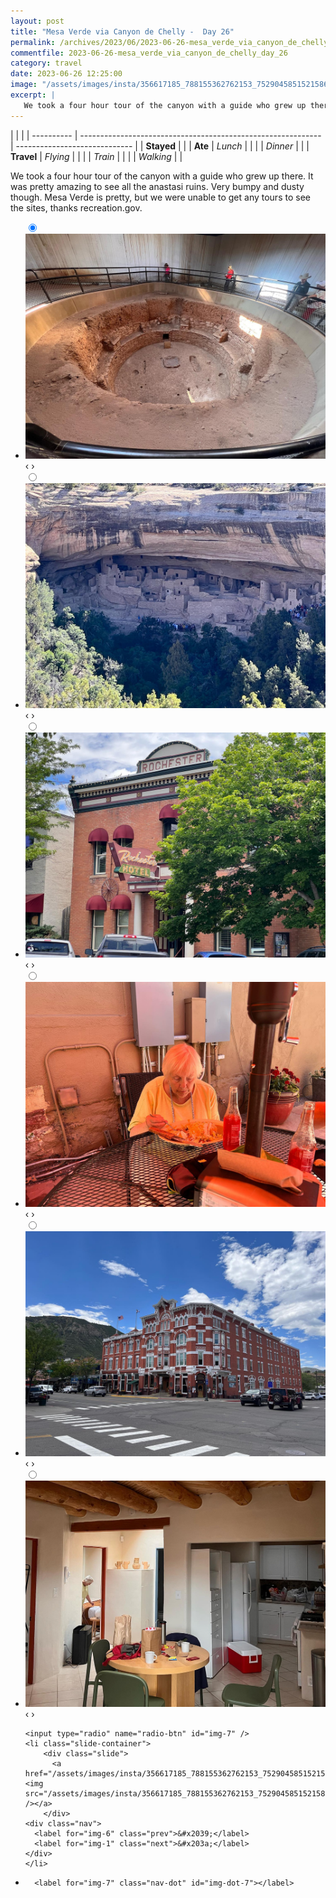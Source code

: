 ```yaml
---
layout: post
title: "Mesa Verde via Canyon de Chelly -  Day 26"
permalink: /archives/2023/06/2023-06-26-mesa_verde_via_canyon_de_chelly_day_26.html
commentfile: 2023-06-26-mesa_verde_via_canyon_de_chelly_day_26
category: travel
date: 2023-06-26 12:25:00
image: "/assets/images/insta/356617185_788155362762153_7529045851521586171_n_17871858737878608.jpg"
excerpt: |
   We took a four hour tour of the canyon with a guide who grew up there. It was pretty amazing to see all the anastasi ruins. Very bumpy and dusty though. Mesa Verde is pretty, but we were unable to get any tours to see the sites, thanks recreation.gov.
---
```


|            |                                                              |
| ---------- | ------------------------------------------------------------ | ----------------------------- |
| **Stayed** |  |
| **Ate**    | _Lunch_                                                      |          |
|            | _Dinner_                                                     |          |
| **Travel** | _Flying_                                                     |          |
|            | _Train_                                                      |          |
|            | _Walking_                                                    |          |


 We took a four hour tour of the canyon with a guide who grew up there. It was pretty amazing to see all the anastasi ruins. Very bumpy and dusty though. Mesa Verde is pretty, but we were unable to get any tours to see the sites, thanks recreation.gov.


<ul class="slides">
    <input type="radio" name="radio-btn" id="img-1" checked="checked" />
    <li class="slide-container">
        <div class="slide">
          <a href="/assets/images/insta/356220776_3172967136329594_2136735362704703965_n_18197307211269897.jpg"><img src="/assets/images/insta/356220776_3172967136329594_2136735362704703965_n_18197307211269897.jpg" /></a>
        </div>
    <div class="nav">
      <label for="img-7" class="prev">&#x2039;</label>
      <label for="img-2" class="next">&#x203a;</label>
    </div>
    </li>
        <input type="radio" name="radio-btn" id="img-2"  />
    <li class="slide-container">
        <div class="slide">
          <a href="/assets/images/insta/356225915_147363555022917_8514208012592190846_n_17976235133466584.jpg"><img src="/assets/images/insta/356225915_147363555022917_8514208012592190846_n_17976235133466584.jpg" /></a>
        </div>
    <div class="nav">
      <label for="img-1" class="prev">&#x2039;</label>
      <label for="img-3" class="next">&#x203a;</label>
    </div>
    </li>
        <input type="radio" name="radio-btn" id="img-3"  />
    <li class="slide-container">
        <div class="slide">
          <a href="/assets/images/insta/356262170_654834386554937_4287508870937780296_n_17868685922942276.jpg"><img src="/assets/images/insta/356262170_654834386554937_4287508870937780296_n_17868685922942276.jpg" /></a>
        </div>
    <div class="nav">
      <label for="img-2" class="prev">&#x2039;</label>
      <label for="img-4" class="next">&#x203a;</label>
    </div>
    </li>
        <input type="radio" name="radio-btn" id="img-4"  />
    <li class="slide-container">
        <div class="slide">
          <a href="/assets/images/insta/356258830_627317849127798_8463022770644158768_n_17981973521216980.jpg"><img src="/assets/images/insta/356258830_627317849127798_8463022770644158768_n_17981973521216980.jpg" /></a>
        </div>
    <div class="nav">
      <label for="img-3" class="prev">&#x2039;</label>
      <label for="img-5" class="next">&#x203a;</label>
    </div>
    </li>
        <input type="radio" name="radio-btn" id="img-5"  />
    <li class="slide-container">
        <div class="slide">
          <a href="/assets/images/insta/356230494_3121116928185004_3420722189608572164_n_17961553298572872.jpg"><img src="/assets/images/insta/356230494_3121116928185004_3420722189608572164_n_17961553298572872.jpg" /></a>
        </div>
    <div class="nav">
      <label for="img-4" class="prev">&#x2039;</label>
      <label for="img-6" class="next">&#x203a;</label>
    </div>
    </li>
        <input type="radio" name="radio-btn" id="img-6"  />
    <li class="slide-container">
        <div class="slide">
          <a href="/assets/images/insta/356255761_999009124609752_1020968493912927593_n_17962655855379230.jpg"><img src="/assets/images/insta/356255761_999009124609752_1020968493912927593_n_17962655855379230.jpg" /></a>
        </div>
    <div class="nav">
      <label for="img-5" class="prev">&#x2039;</label>
      <label for="img-7" class="next">&#x203a;</label>
    </div>
    </li>
    
    <input type="radio" name="radio-btn" id="img-7" />
    <li class="slide-container">
        <div class="slide">
          <a href="/assets/images/insta/356617185_788155362762153_7529045851521586171_n_17871858737878608.jpg"><img src="/assets/images/insta/356617185_788155362762153_7529045851521586171_n_17871858737878608.jpg" /></a>
        </div>
    <div class="nav">
      <label for="img-6" class="prev">&#x2039;</label>
      <label for="img-1" class="next">&#x203a;</label>
    </div>
    </li>
			
<li class="nav-dots">
      <label for="img-1" class="nav-dot" id="img-dot-1"></label>
      <label for="img-2" class="nav-dot" id="img-dot-2"></label>
      <label for="img-3" class="nav-dot" id="img-dot-3"></label>
      <label for="img-4" class="nav-dot" id="img-dot-4"></label>
      <label for="img-5" class="nav-dot" id="img-dot-5"></label>
      <label for="img-6" class="nav-dot" id="img-dot-6"></label>

      <label for="img-7" class="nav-dot" id="img-dot-7"></label>

</li>
</ul>        
             

		